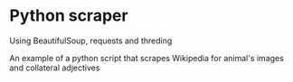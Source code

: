 # Python scraper
Using BeautifulSoup, requests and threding

An example of a python script that scrapes Wikipedia for animal's images and collateral adjectives
